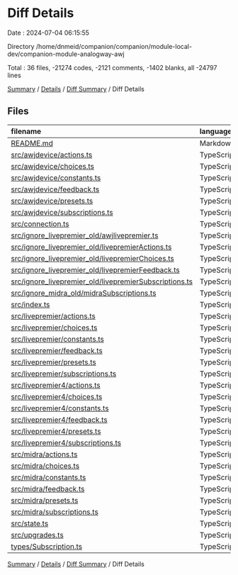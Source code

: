 # Diff Details

Date : 2024-07-04 06:15:55

Directory /home/dnmeid/companion/companion/module-local-dev/companion-module-analogway-awj

Total : 36 files,  -21274 codes, -2121 comments, -1402 blanks, all -24797 lines

[Summary](results.md) / [Details](details.md) / [Diff Summary](diff.md) / Diff Details

## Files
| filename | language | code | comment | blank | total |
| :--- | :--- | ---: | ---: | ---: | ---: |
| [README.md](/README.md) | Markdown | 2 | 0 | 0 | 2 |
| [src/awjdevice/actions.ts](/src/awjdevice/actions.ts) | TypeScript | -545 | -41 | -61 | -647 |
| [src/awjdevice/choices.ts](/src/awjdevice/choices.ts) | TypeScript | -468 | 3 | -17 | -482 |
| [src/awjdevice/constants.ts](/src/awjdevice/constants.ts) | TypeScript | 10 | 0 | 3 | 13 |
| [src/awjdevice/feedback.ts](/src/awjdevice/feedback.ts) | TypeScript | -131 | -2 | -6 | -139 |
| [src/awjdevice/presets.ts](/src/awjdevice/presets.ts) | TypeScript | -186 | -23 | -5 | -214 |
| [src/awjdevice/subscriptions.ts](/src/awjdevice/subscriptions.ts) | TypeScript | -386 | -264 | -30 | -680 |
| [src/connection.ts](/src/connection.ts) | TypeScript | 0 | -27 | -1 | -28 |
| [src/ignore_livepremier_old/awjlivepremier.ts](/src/ignore_livepremier_old/awjlivepremier.ts) | TypeScript | -24 | -17 | -8 | -49 |
| [src/ignore_livepremier_old/livepremierActions.ts](/src/ignore_livepremier_old/livepremierActions.ts) | TypeScript | -2,336 | -111 | -98 | -2,545 |
| [src/ignore_livepremier_old/livepremierChoices.ts](/src/ignore_livepremier_old/livepremierChoices.ts) | TypeScript | -563 | -21 | -73 | -657 |
| [src/ignore_livepremier_old/livepremierFeedback.ts](/src/ignore_livepremier_old/livepremierFeedback.ts) | TypeScript | -887 | -34 | -37 | -958 |
| [src/ignore_livepremier_old/livepremierSubscriptions.ts](/src/ignore_livepremier_old/livepremierSubscriptions.ts) | TypeScript | -268 | 0 | -6 | -274 |
| [src/ignore_midra_old/midraSubscriptions.ts](/src/ignore_midra_old/midraSubscriptions.ts) | TypeScript | 2 | 0 | 0 | 2 |
| [src/index.ts](/src/index.ts) | TypeScript | 2 | 0 | 1 | 3 |
| [src/livepremier/actions.ts](/src/livepremier/actions.ts) | TypeScript | -1,402 | -78 | -107 | -1,587 |
| [src/livepremier/choices.ts](/src/livepremier/choices.ts) | TypeScript | -718 | -43 | -56 | -817 |
| [src/livepremier/constants.ts](/src/livepremier/constants.ts) | TypeScript | 2 | 0 | 1 | 3 |
| [src/livepremier/feedback.ts](/src/livepremier/feedback.ts) | TypeScript | -1,130 | -28 | -67 | -1,225 |
| [src/livepremier/presets.ts](/src/livepremier/presets.ts) | TypeScript | -1,600 | -59 | -93 | -1,752 |
| [src/livepremier/subscriptions.ts](/src/livepremier/subscriptions.ts) | TypeScript | -578 | -331 | -65 | -974 |
| [src/livepremier4/actions.ts](/src/livepremier4/actions.ts) | TypeScript | -1,384 | -78 | -107 | -1,569 |
| [src/livepremier4/choices.ts](/src/livepremier4/choices.ts) | TypeScript | -706 | -40 | -55 | -801 |
| [src/livepremier4/constants.ts](/src/livepremier4/constants.ts) | TypeScript | 1 | 0 | 1 | 2 |
| [src/livepremier4/feedback.ts](/src/livepremier4/feedback.ts) | TypeScript | -1,126 | -28 | -68 | -1,222 |
| [src/livepremier4/presets.ts](/src/livepremier4/presets.ts) | TypeScript | -1,600 | -59 | -93 | -1,752 |
| [src/livepremier4/subscriptions.ts](/src/livepremier4/subscriptions.ts) | TypeScript | -576 | -331 | -65 | -972 |
| [src/midra/actions.ts](/src/midra/actions.ts) | TypeScript | -1,304 | -70 | -89 | -1,463 |
| [src/midra/choices.ts](/src/midra/choices.ts) | TypeScript | -626 | -36 | -39 | -701 |
| [src/midra/constants.ts](/src/midra/constants.ts) | TypeScript | 10 | 0 | 3 | 13 |
| [src/midra/feedback.ts](/src/midra/feedback.ts) | TypeScript | -1,067 | -24 | -56 | -1,147 |
| [src/midra/presets.ts](/src/midra/presets.ts) | TypeScript | -1,411 | -56 | -84 | -1,551 |
| [src/midra/subscriptions.ts](/src/midra/subscriptions.ts) | TypeScript | -330 | -327 | -35 | -692 |
| [src/state.ts](/src/state.ts) | TypeScript | 1 | 0 | 0 | 1 |
| [src/upgrades.ts](/src/upgrades.ts) | TypeScript | 48 | 3 | 10 | 61 |
| [types/Subscription.ts](/types/Subscription.ts) | TypeScript | 0 | 1 | 0 | 1 |

[Summary](results.md) / [Details](details.md) / [Diff Summary](diff.md) / Diff Details